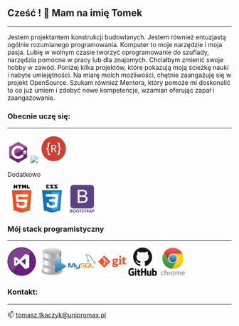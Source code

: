 ## Cześć ! 👋 Mam na imię Tomek
---

Jestem projektantem konstrukcji budowlanych. Jestem również entuzjastą ogólnie rozumianego programowania. Komputer to moje narzędzie i moja pasja.
Lubię w wolnym czasie tworzyć oprogramowanie do szuflady, narzędzia pomocne w pracy lub dla znajomych. Chciałbym zmienić swoje hobby w zawód.
Poniżej kilka projektów, które pokazują moją ścieżkę nauki i nabyte umiejętności. Na miarę moich mozliwości, chętnie zaangażuję się w projekt OpenSource.
Szukam również Mentora, który pomoże mi doskonalić to co już umiem i zdobyć nowe kompetencje,  wzamian oferując zapał i zaangażowanie.

### Obecnie uczę się:
---
![](resource/csharp_original_logo_icon_146578.png)
![](pngegg.png)
![](resource/file_type_rest_icon_130196.png)

Dodatkowo

![](resource/html_original_wordmark_logo_icon_146478.png)
![](resource/css_original_wordmark_logo_icon_146576.png)
![](resource/bootstrap_plain_wordmark_logo_icon_146620.png)


### Mój stack programistyczny
---
![](resource/Visual_Studio_icon-icons.com_56597.png)
![](resource/sql_racer_gamedatabase_sql_1526.png)
![](resource/mysql_original_wordmark_logo_icon_146417.png)
![](resource/git_plain_wordmark_logo_icon_146508.png)
![](resource/github_original_wordmark_logo_icon_146506.png)
![](resource/chrome_original_wordmark_logo_icon_146601.png)

### Kontakt:
---
📫 tomasz.tkaczyk@unipromax.pl

